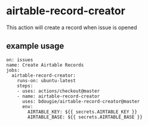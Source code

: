 # airtable-record-creator
This action will create a record when issue is opened

## example usage
```
on: issues
name: Create Airtable Records
jobs:
  airtable-record-creator:
    runs-on: ubuntu-latest
    steps:
    - uses: actions/checkout@master
    - name: airtable-record-creator
      uses: bdougie/airtable-record-creator@master
      env:
        AIRTABLE_KEY: ${{ secrets.AIRTABLE_KEY }}
        AIRTABLE_BASE: ${{ secrets.AIRTABLE_BASE }}
```
